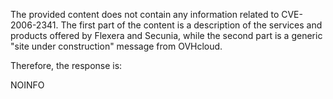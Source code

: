 The provided content does not contain any information related to CVE-2006-2341. The first part of the content is a description of the services and products offered by Flexera and Secunia, while the second part is a generic "site under construction" message from OVHcloud.

Therefore, the response is:

NOINFO